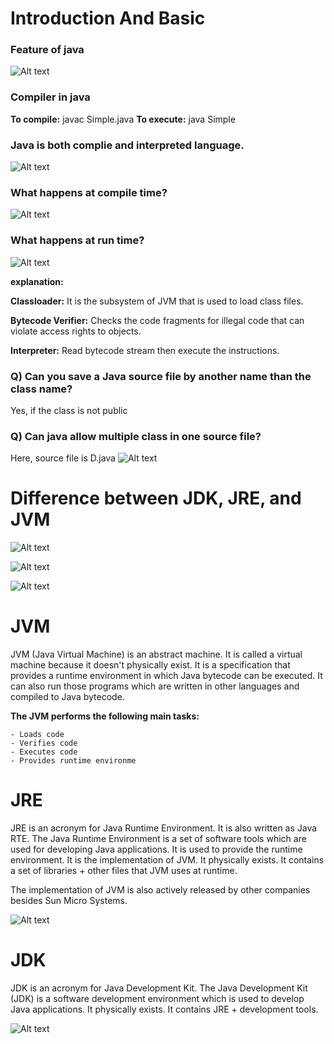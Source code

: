 
# Introduction And Basic

### Feature of java
![Alt text](image.png)

### Compiler in java
**To compile:**
javac Simple.java
**To execute:**
java Simple

### Java is both complie and interpreted language.

![Alt text](image-1.png)

### What happens at compile time?

![Alt text](image-2.png)

### What happens at run time?

![Alt text](image-3.png)

**explanation:**

**Classloader:** It is the subsystem of JVM that is used to load class files.

**Bytecode Verifier:** Checks the code fragments for illegal code that can violate access rights to objects.

**Interpreter:** Read bytecode stream then execute the instructions.

### Q) Can you save a Java source file by another name than the class name?
Yes, if the class is not public

### Q) Can java allow multiple class in one source file?
Here, source file is D.java
![Alt text](image-4.png)

# Difference between JDK, JRE, and JVM

![Alt text](image-5.png)

![Alt text](image-6.png)

![Alt text](image-7.png)


# JVM 
JVM (Java Virtual Machine) is an abstract machine. It is called a virtual machine because it doesn't physically exist. It is a specification that provides a runtime environment in which Java bytecode can be executed. It can also run those programs which are written in other languages and compiled to Java bytecode.

**The JVM performs the following main tasks:**

    - Loads code
    - Verifies code
    - Executes code
    - Provides runtime environme


# JRE
JRE is an acronym for Java Runtime Environment. It is also written as Java RTE. The Java Runtime Environment is a set of software tools which are used for developing Java applications. It is used to provide the runtime environment. It is the implementation of JVM. It physically exists. It contains a set of libraries + other files that JVM uses at runtime.

The implementation of JVM is also actively released by other companies besides Sun Micro Systems.

![Alt text](image-8.png)


# JDK
JDK is an acronym for Java Development Kit. The Java Development Kit (JDK) is a software development environment which is used to develop Java applications. It physically exists. It contains JRE + development tools.

![Alt text](image-9.png)


